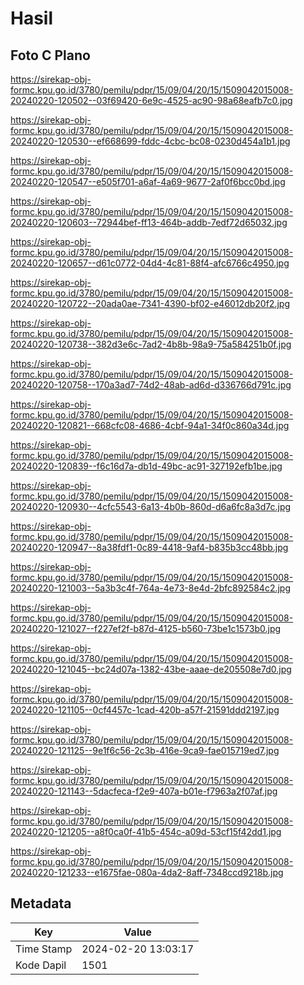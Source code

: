 # Hasil

## Foto C Plano

https://sirekap-obj-formc.kpu.go.id/3780/pemilu/pdpr/15/09/04/20/15/1509042015008-20240220-120502--03f69420-6e9c-4525-ac90-98a68eafb7c0.jpg

https://sirekap-obj-formc.kpu.go.id/3780/pemilu/pdpr/15/09/04/20/15/1509042015008-20240220-120530--ef668699-fddc-4cbc-bc08-0230d454a1b1.jpg

https://sirekap-obj-formc.kpu.go.id/3780/pemilu/pdpr/15/09/04/20/15/1509042015008-20240220-120547--e505f701-a6af-4a69-9677-2af0f6bcc0bd.jpg

https://sirekap-obj-formc.kpu.go.id/3780/pemilu/pdpr/15/09/04/20/15/1509042015008-20240220-120603--72944bef-ff13-464b-addb-7edf72d65032.jpg

https://sirekap-obj-formc.kpu.go.id/3780/pemilu/pdpr/15/09/04/20/15/1509042015008-20240220-120657--d61c0772-04d4-4c81-88f4-afc6766c4950.jpg

https://sirekap-obj-formc.kpu.go.id/3780/pemilu/pdpr/15/09/04/20/15/1509042015008-20240220-120722--20ada0ae-7341-4390-bf02-e46012db20f2.jpg

https://sirekap-obj-formc.kpu.go.id/3780/pemilu/pdpr/15/09/04/20/15/1509042015008-20240220-120738--382d3e6c-7ad2-4b8b-98a9-75a584251b0f.jpg

https://sirekap-obj-formc.kpu.go.id/3780/pemilu/pdpr/15/09/04/20/15/1509042015008-20240220-120758--170a3ad7-74d2-48ab-ad6d-d336766d791c.jpg

https://sirekap-obj-formc.kpu.go.id/3780/pemilu/pdpr/15/09/04/20/15/1509042015008-20240220-120821--668cfc08-4686-4cbf-94a1-34f0c860a34d.jpg

https://sirekap-obj-formc.kpu.go.id/3780/pemilu/pdpr/15/09/04/20/15/1509042015008-20240220-120839--f6c16d7a-db1d-49bc-ac91-327192efb1be.jpg

https://sirekap-obj-formc.kpu.go.id/3780/pemilu/pdpr/15/09/04/20/15/1509042015008-20240220-120930--4cfc5543-6a13-4b0b-860d-d6a6fc8a3d7c.jpg

https://sirekap-obj-formc.kpu.go.id/3780/pemilu/pdpr/15/09/04/20/15/1509042015008-20240220-120947--8a38fdf1-0c89-4418-9af4-b835b3cc48bb.jpg

https://sirekap-obj-formc.kpu.go.id/3780/pemilu/pdpr/15/09/04/20/15/1509042015008-20240220-121003--5a3b3c4f-764a-4e73-8e4d-2bfc892584c2.jpg

https://sirekap-obj-formc.kpu.go.id/3780/pemilu/pdpr/15/09/04/20/15/1509042015008-20240220-121027--f227ef2f-b87d-4125-b560-73be1c1573b0.jpg

https://sirekap-obj-formc.kpu.go.id/3780/pemilu/pdpr/15/09/04/20/15/1509042015008-20240220-121045--bc24d07a-1382-43be-aaae-de205508e7d0.jpg

https://sirekap-obj-formc.kpu.go.id/3780/pemilu/pdpr/15/09/04/20/15/1509042015008-20240220-121105--0cf4457c-1cad-420b-a57f-21591ddd2197.jpg

https://sirekap-obj-formc.kpu.go.id/3780/pemilu/pdpr/15/09/04/20/15/1509042015008-20240220-121125--9e1f6c56-2c3b-416e-9ca9-fae015719ed7.jpg

https://sirekap-obj-formc.kpu.go.id/3780/pemilu/pdpr/15/09/04/20/15/1509042015008-20240220-121143--5dacfeca-f2e9-407a-b01e-f7963a2f07af.jpg

https://sirekap-obj-formc.kpu.go.id/3780/pemilu/pdpr/15/09/04/20/15/1509042015008-20240220-121205--a8f0ca0f-41b5-454c-a09d-53cf15f42dd1.jpg

https://sirekap-obj-formc.kpu.go.id/3780/pemilu/pdpr/15/09/04/20/15/1509042015008-20240220-121233--e1675fae-080a-4da2-8aff-7348ccd9218b.jpg


## Metadata

| Key        | Value               |
| ---------- | ------------------- |
| Time Stamp | 2024-02-20 13:03:17 |
| Kode Dapil | 1501                |



